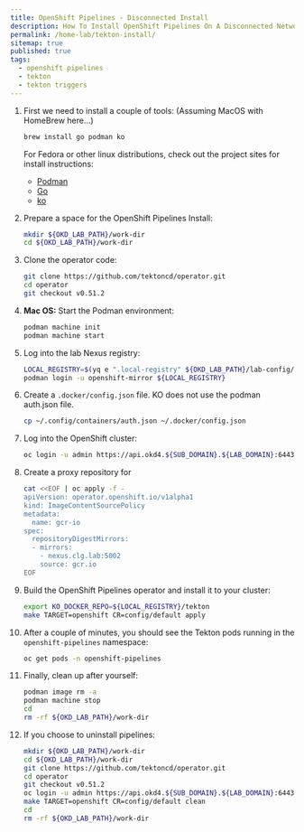 ```yaml
---
title: OpenShift Pipelines - Disconnected Install
description: How To Install OpenShift Pipelines On A Disconnected Network
permalink: /home-lab/tekton-install/
sitemap: true
published: true
tags:
  - openshift pipelines
  - tekton
  - tekton triggers
---
```


1. First we need to install a couple of tools: (Assuming MacOS with HomeBrew here...)

   ```bash
   brew install go podman ko
   ```

   For Fedora or other linux distributions, check out the project sites for install instructions:
   * [Podman](https://podman.io/getting-started/installation)
   * [Go](https://golang.org)
   * [ko](https://github.com/google/ko)

1. Prepare a space for the OpenShift Pipelines Install:

   ```bash
   mkdir ${OKD_LAB_PATH}/work-dir
   cd ${OKD_LAB_PATH}/work-dir
   ```

1. Clone the operator code:

   ```bash
   git clone https://github.com/tektoncd/operator.git
   cd operator
   git checkout v0.51.2
   ```

1. __Mac OS:__ Start the Podman environment:

   ```bash
   podman machine init
   podman machine start
   ```

1. Log into the lab Nexus registry:

   ```bash
   LOCAL_REGISTRY=$(yq e ".local-registry" ${OKD_LAB_PATH}/lab-config/${SUB_DOMAIN}-cluster.yaml)
   podman login -u openshift-mirror ${LOCAL_REGISTRY}
   ```

1. Create a `.docker/config.json` file.  KO does not use the podman auth.json file.

   ```bash
   cp ~/.config/containers/auth.json ~/.docker/config.json
   ```

1. Log into the OpenShift cluster:

   ```bash
   oc login -u admin https://api.okd4.${SUB_DOMAIN}.${LAB_DOMAIN}:6443
   ```

1. Create a proxy repository for

   ```bash
   cat <<EOF | oc apply -f -
   apiVersion: operator.openshift.io/v1alpha1
   kind: ImageContentSourcePolicy
   metadata:
     name: gcr-io
   spec:
     repositoryDigestMirrors:
     - mirrors:
       - nexus.clg.lab:5002
       source: gcr.io
   EOF
   ```

1. Build the OpenShift Pipelines operator and install it to your cluster:

   ```bash
   export KO_DOCKER_REPO=${LOCAL_REGISTRY}/tekton
   make TARGET=openshift CR=config/default apply 
   ```

1. After a couple of minutes, you should see the Tekton pods running in the `openshift-pipelines` namespace:

   ```bash
   oc get pods -n openshift-pipelines
   ```

1. Finally, clean up after yourself:

    ```bash
    podman image rm -a
    podman machine stop
    cd
    rm -rf ${OKD_LAB_PATH}/work-dir
    ```

1. If you choose to uninstall pipelines:

   ```bash
   mkdir ${OKD_LAB_PATH}/work-dir
   cd ${OKD_LAB_PATH}/work-dir
   git clone https://github.com/tektoncd/operator.git
   cd operator
   git checkout v0.51.2
   oc login -u admin https://api.okd4.${SUB_DOMAIN}.${LAB_DOMAIN}:6443
   make TARGET=openshift CR=config/default clean
   cd
   rm -rf ${OKD_LAB_PATH}/work-dir
   ```

